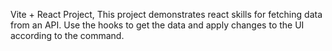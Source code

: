 Vite + React Project,
This project demonstrates react skills for fetching data from an API. Use the hooks to get the data and apply changes to the UI according to the command.

